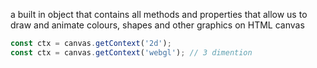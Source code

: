 
a built in object that contains all methods and properties that allow us to draw and animate colours, shapes and other graphics on HTML canvas

```js
const ctx = canvas.getContext('2d');
const ctx = canvas.getContext('webgl'); // 3 dimention
```